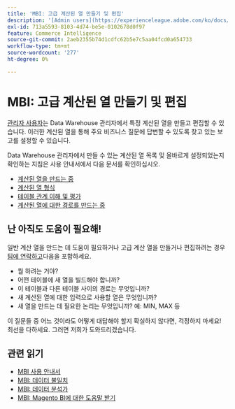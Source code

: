 ```yaml
---
title: 'MBI: 고급 계산된 열 만들기 및 편집'
description: '[Admin users](https://experienceleague.adobe.com/ko/docs/commerce-business-intelligence/mbi/administrator/user-mgmt/user-management)는 Data Warehouse 관리자에서 특정 계산된 열을 만들고 편집할 수 있습니다. 이러한 계산된 열을 통해 주요 비즈니스 질문에 답변할 수 있도록 찾고 있는 보고를 설정할 수 있습니다.'
exl-id: 713a5593-8103-4d74-be5e-0102678d0f97
feature: Commerce Intelligence
source-git-commit: 2aeb2355b74d1cdfc62b5e7c5aa04fcd0a654733
workflow-type: tm+mt
source-wordcount: '277'
ht-degree: 0%

---
```


# MBI: 고급 계산된 열 만들기 및 편집

[관리자 사용자](https://experienceleague.adobe.com/ko/docs/commerce-business-intelligence/mbi/administrator/user-mgmt/user-management)는 Data Warehouse 관리자에서 특정 계산된 열을 만들고 편집할 수 있습니다. 이러한 계산된 열을 통해 주요 비즈니스 질문에 답변할 수 있도록 찾고 있는 보고를 설정할 수 있습니다.

Data Warehouse 관리자에서 만들 수 있는 계산된 열 목록 및 올바르게 설정되었는지 확인하는 지침은 사용 안내서에서 다음 문서를 확인하십시오.

* [계산된 열을 만드는 중](https://experienceleague.adobe.com/ko/docs/commerce-business-intelligence/mbi/analyze/warehouse-manager/creating-calculated-columns)
* [계산된 열 형식](https://experienceleague.adobe.com/ko/docs/commerce-business-intelligence/mbi/analyze/warehouse-manager/calc-column-types)
* [테이블 관계 이해 및 평가](https://experienceleague.adobe.com/ko/docs/commerce-business-intelligence/mbi/analyze/warehouse-manager/table-relationships)
* [계산된 열에 대한 경로를 만드는 중](https://experienceleague.adobe.com/ko/docs/commerce-business-intelligence/mbi/analyze/warehouse-manager/create-paths-calc-columns)

## 난 아직도 도움이 필요해!

일반 계산 열을 만드는 데 도움이 필요하거나 고급 계산 열을 만들거나 편집하려는 경우 [팀에 연락하고](/help/help-center-guide/help-center/magento-help-center-user-guide.md#submit-ticket)다음을 포함하세요.

* 뭘 하려는 거야?
* 어떤 테이블에 새 열을 빌드해야 합니까?
* 이 테이블과 다른 테이블 사이의 경로는 무엇입니까?
* 새 계산된 열에 대한 입력으로 사용할 열은 무엇입니까?
* 새 열을 만드는 데 필요한 논리는 무엇입니까? 예: MIN, MAX 등

이 질문들 중 어느 것이라도 어떻게 대답해야 할지 확실하지 않다면, 걱정하지 마세요! 최선을 다하세요. 그러면 저희가 도와드리겠습니다.

## 관련 읽기

* [MBI 사용 안내서](https://experienceleague.adobe.com/ko/docs/commerce-business-intelligence/mbi/guide-overview)
* [MBI: 데이터 불일치](/help/troubleshooting/miscellaneous/mbi-data-discrepancies.md)
* [MBI: 데이터 분석가](https://experienceleague.adobe.com/ko/docs/commerce-business-intelligence/mbi/analyze/data-analyst)
* [MBI: Magento BI에 대한 도움말 받기](https://experienceleague.adobe.com/ko/docs/commerce-business-intelligence/mbi/start/sign-in)
